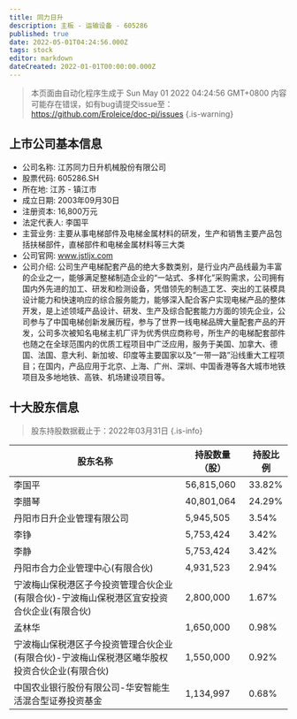 ```yaml
---
title: 同力日升
description: 主板 - 运输设备 - 605286
published: true
date: 2022-05-01T04:24:56.000Z
tags: stock
editor: markdown
dateCreated: 2022-01-01T00:00:00.000Z
---
```


> 本页面由自动化程序生成于 Sun May 01 2022 04:24:56 GMT+0800
> 内容可能存在错误，如有bug请提交issue至：https://github.com/Eroleice/doc-pi/issues
{.is-warning}

## 上市公司基本信息
- 公司名称: 江苏同力日升机械股份有限公司
- 股票代码: 605286.SH
- 所在地: 江苏 - 镇江市
- 成立日期: 2003年09月30日
- 注册资本: 16,800万元
- 法定代表人: 李国平
- 主营业务: 主要从事电梯部件及电梯金属材料的研发，生产和销售主要产品包括扶梯部件，直梯部件和电梯金属材料等三大类
- 公司官网: www.jstljx.com
- 公司介绍: 公司生产电梯配套产品的绝大多数类别，是行业内产品线最为丰富的企业之一，能够满足整梯制造企业的“一站式、多样化”采购需求，公司拥有国内外先进的加工、研发和检测设备，凭借领先的制造工艺、突出的工装模具设计能力和快速响应的综合服务能力，能够深入配合客户实现电梯产品的整体开发，是上述领域产品设计、研发、生产及综合配套能力方面的领先企业，公司参与了中国电梯创新发展历程，参与了世界一线电梯品牌大量配套产品的开发，公司多次被知名电梯主机厂评为优秀供应商称号，所生产的电梯配套部件也随之在全球范围内的优质工程项目中广泛应用，服务于美国、加拿大、德国、法国、意大利、新加坡、印度等主要国家以及“一带一路”沿线重大工程项目；在国内，产品应用于北京、上海、广州、深圳、中国香港等各大城市地铁项目及多地地铁、高铁、机场建设项目等。


## 十大股东信息
> 股东持股数据截止于：2022年03月31日
{.is-info}

| 股东名称 | 持股数量（股） | 持股比例 |
| --- | --- | --- |
| 李国平 | 56,815,060 | 33.82% |
| 李腊琴 | 40,801,064 | 24.29% |
| 丹阳市日升企业管理有限公司 | 5,945,505 | 3.54% |
| 李铮 | 5,753,424 | 3.42% |
| 李静 | 5,753,424 | 3.42% |
| 丹阳市合力企业管理中心(有限合伙) | 4,931,523 | 2.94% |
| 宁波梅山保税港区子今投资管理合伙企业(有限合伙)-宁波梅山保税港区宜安投资合伙企业(有限合伙) | 2,800,000 | 1.67% |
| 孟林华 | 1,650,000 | 0.98% |
| 宁波梅山保税港区子今投资管理合伙企业(有限合伙)-宁波梅山保税港区曦华股权投资合伙企业(有限合伙) | 1,550,000 | 0.92% |
| 中国农业银行股份有限公司-华安智能生活混合型证券投资基金 | 1,134,997 | 0.68% |




